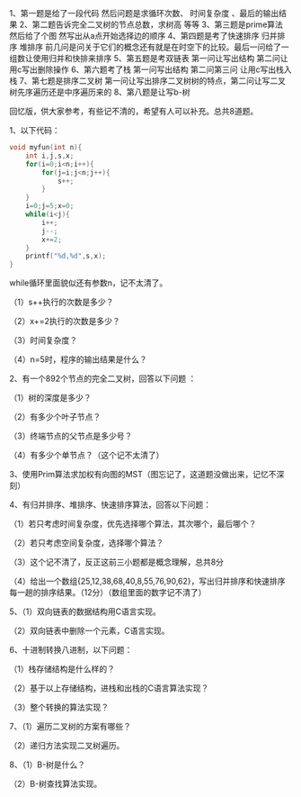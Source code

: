 <!--
 * @Author: zhangkangbin 
 * @Date: 2022-08-22 16:31:43
 * @LastEditors: zhangkangbin
 * @LastEditTime: 2022-09-03 10:57:10
 * @FilePath: \C_Study\2022,真题.md
-->

1、第一题是给了一段代码 然后问题是求循环次数、 时间复杂度 、最后的输出结果
2、第二题告诉完全二叉树的节点总数，求树高 等等
3、第三题是prime算法 然后给了个图 然写出从a点开始选择边的顺序
4、第四题是考了快速排序 归并排序 堆排序 前几问是问关于它们的概念还有就是在时空下的比较。最后一问给了一组数让使用归并和快排来排序
5、第五题是考双链表 第一问让写出结构 第二问让用c写出删除操作
6、第六题考了栈 第一问写出结构 第二问第三问 让用c写出栈入栈
7、第七题是排序二叉树 第一问让写出排序二叉树树的特点，第二问让写二叉树先序遍历还是中序遍历来的
8、第八题是让写b-树


回忆版，供大家参考，有些记不清的，希望有人可以补充。总共8道题。

1、以下代码：
```C++
void myfun(int n){
	int i,j,s,x;
	for(i=0;i<n;i++){
		for(j=i;j<n;j++){
			s++;
		}
	}
	i=0;j=5;x=0;
	while(i<j){
		i++;
		j--;
		x+=2;
	}
	printf("%d,%d",s,x);
}
```
while循环里面貌似还有参数n，记不太清了。

（1）s++执行的次数是多少？

（2）x+=2执行的次数是多少？

（3）时间复杂度？

（4）n=5时，程序的输出结果是什么？

2、有一个892个节点的完全二叉树，回答以下问题 ：

（1）树的深度是多少？

（2）有多少个叶子节点？

（3）终端节点的父节点是多少号？

（4）有多少个单节点？（这个记不太清了）

3、使用Prim算法求加权有向图的MST（图忘记了，这道题没做出来，记忆不深刻）

4、有归并排序、堆排序、快速排序算法，回答以下问题：

（1）若只考虑时间复杂度，优先选择哪个算法，其次哪个，最后哪个？

（2）若只考虑空间复杂度，选择哪个算法？

（3）这个记不清了，反正这前三小题都是概念理解，总共8分

（4）给出一个数组{25,12,38,68,40,8,55,76,90,62}，写出归并排序和快速排序每一趟的排序结果。（12分）（数组里面的数字记不清了）

5、（1）双向链表的数据结构用C语言实现。

（2）双向链表中删除一个元素，C语言实现。

6、十进制转换八进制，以下问题：

（1）栈存储结构是什么样的？

（2）基于以上存储结构，进栈和出栈的C语言算法实现？

（3）整个转换的算法实现？

7、（1）遍历二叉树的方案有哪些？

（2）递归方法实现二叉树遍历。

8、（1）B-树是什么？

（2）B-树查找算法实现。
